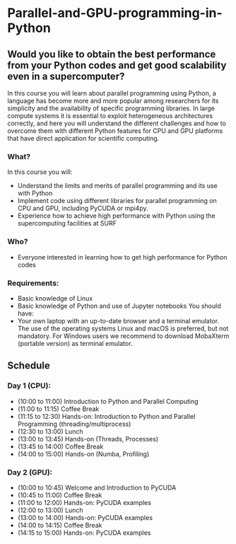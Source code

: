 # Parallel-and-GPU-programming-in-Python

## Would you like to obtain the best performance from your Python codes and get good scalability even in a supercomputer?
In this course you will learn about parallel programming using Python, a language has become more and more popular among researchers for its simplicity and the availability of specific programming libraries. In large compute systems it is essential to exploit heterogeneous architectures correctly, and here you will understand the different challenges and how to overcome them with different Python features for CPU and GPU platforms that have direct application for scientific computing.
### What?
In this course you will:
- Understand the limits and merits of parallel programming and its use with Python
- Implement code using different libraries for parallel programming on CPU and GPU, including PyCUDA or mpi4py.
- Experience how to achieve high performance with Python using the supercomputing facilities at SURF
### Who?
- Everyone interested in learning how to get high performance for Python codes
### Requirements:
- Basic knowledge of Linux
- Basic knowledge of Python and use of Jupyter notebooks
You should have:
- Your own laptop with an up-to-date browser and a terminal emulator. The use of the operating systems Linux and macOS is preferred, but not mandatory. For Windows users we recommend to download MobaXterm (portable version) as terminal emulator.


## Schedule

### Day 1 (CPU):

- (10:00 to 11:00) Introduction to Python and Parallel Computing
- (11:00 to 11:15) Coffee Break
- (11:15 to 12:30) Hands-on: Introduction to Python and Parallel Programming (threading/multiprocess)
- (12:30 to 13:00) Lunch
- (13:00 to 13:45) Hands-on (Threads, Processes)
- (13:45 to 14:00) Coffee Break
- (14:00 to 15:00) Hands-on (Numba, Profiling)

### Day 2 (GPU):

- (10:00 to 10:45) Welcome and Introduction to PyCUDA
- (10:45 to 11:00) Coffee Break
- (11:00 to 12:00) Hands-on: PyCUDA examples
- (12:00 to 13:00) Lunch
- (13:00 to 14:00) Hands-on: PyCUDA examples
- (14:00 to 14:15) Coffee Break
- (14:15 to 15:00) Hands-on: PyCUDA examples

